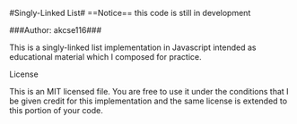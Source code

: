 #Singly-Linked List#
==Notice== this code is still in development

###Author: akcse116###


This is a singly-linked list implementation in Javascript
intended as educational material which I composed for practice.


License

This is an MIT licensed file. You are free to use it under
the conditions that I be given credit for this implementation and
the same license is extended to this portion of your code. 

